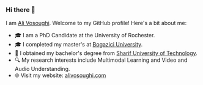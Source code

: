 ### Hi there 👋

I am [Ali Vosoughi](https://alivosoughi.com). Welcome to my GitHub profile! Here's a bit about me:

- 🎓 I am a PhD Candidate at the University of Rochester.
- 🎓 I completed my master's at [Bogazici University](https://bogazici.edu.tr/en_US).
- 🏫 I obtained my bachelor's degree from [Sharif University of Technology](https://en.sharif.edu/).
- 🔍 My research interests include Multimodal Learning and Video and Audio Understanding.
- 🌐 Visit my website: [alivosoughi.com](https://alivosoughi.com)

<!--
**ali-vosoughi/ali-vosoughi** is a ✨ _special_ ✨ repository because its `README.md` (this file) appears on your GitHub profile.

Here are some ideas to get you started:

- 🔭 I’m currently working on ...
- 🌱 I’m currently learning ...
- 👯 I’m looking to collaborate on ...
- 🤔 I’m looking for help with ...
- 💬 Ask me about ...
- 📫 How to reach me: ...
- 😄 Pronouns: ...
- ⚡ Fun fact: ...
-->
